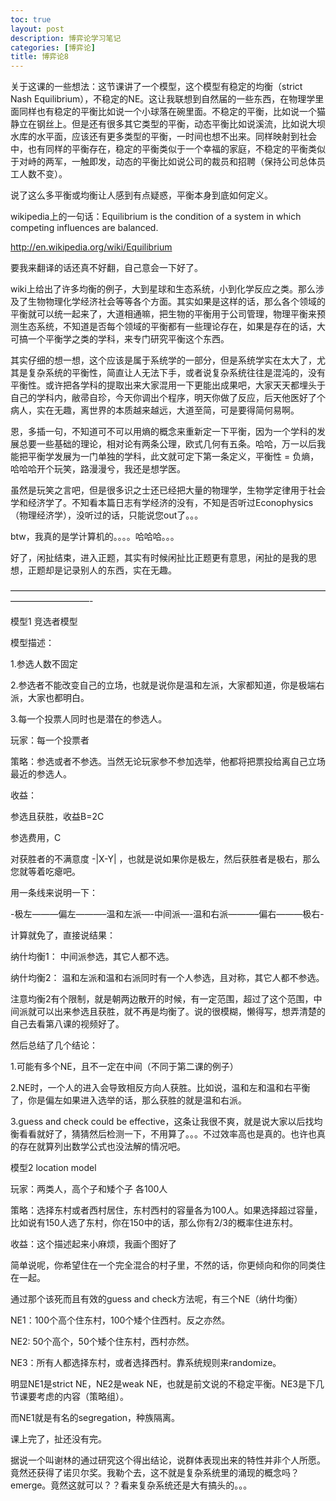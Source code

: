 ```yaml
---
toc: true
layout: post
description: 博弈论学习笔记
categories: [博弈论]
title: 博弈论8
---
```

关于这课的一些想法：这节课讲了一个模型，这个模型有稳定的均衡（strict Nash Equilibrium），不稳定的NE。这让我联想到自然届的一些东西，在物理学里面同样也有稳定的平衡比如说一个小球落在碗里面。不稳定的平衡，比如说一个猫静立在钢丝上。但是还有很多其它类型的平衡，动态平衡比如说溪流，比如说大坝水库的水平面，应该还有更多类型的平衡，一时间也想不出来。同样映射到社会中，也有同样的平衡存在，稳定的平衡类似于一个幸福的家庭，不稳定的平衡类似于对峙的两军，一触即发，动态的平衡比如说公司的裁员和招聘（保持公司总体员工人数不变）。

说了这么多平衡或均衡让人感到有点疑惑，平衡本身到底如何定义。

wikipedia上的一句话：Equilibrium is the condition of a system in which competing influences are balanced.

http://en.wikipedia.org/wiki/Equilibrium

要我来翻译的话还真不好翻，自己意会一下好了。

wiki上给出了许多均衡的例子，大到星球和生态系统，小到化学反应之类。那么涉及了生物物理化学经济社会等等各个方面。其实如果是这样的话，那么各个领域的平衡就可以统一起来了，大道相通嘛，把生物的平衡用于公司管理，物理平衡来预测生态系统，不知道是否每个领域的平衡都有一些理论存在，如果是存在的话，大可搞一个平衡学之类的学科，来专门研究平衡这个东西。

其实仔细的想一想，这个应该是属于系统学的一部分，但是系统学实在太大了，尤其是复杂系统的平衡性，简直让人无法下手，或者说复杂系统往往是混沌的，没有平衡性。或许把各学科的提取出来大家混用一下更能出成果吧，大家天天都埋头于自己的学科内，敝帚自珍，今天你调出个程序，明天你做了反应，后天他医好了个病人，实在无趣，离世界的本质越来越远，大道至简，可是要得简何易啊。

恩，多插一句，不知道可不可以用熵的概念来重新定一下平衡，因为一个学科的发展总要一些基础的理论，相对论有两条公理，欧式几何有五条。哈哈，万一以后我能把平衡学发展为一门单独的学科，此文就可定下第一条定义，平衡性 = 负熵，哈哈哈开个玩笑，路漫漫兮，我还是想学医。

虽然是玩笑之言吧，但是很多识之士还已经把大量的物理学，生物学定律用于社会学和经济学了。不知看本篇日志有学经济的没有，不知是否听过Econophysics（物理经济学），没听过的话，只能说您out了。。。

btw，我真的是学计算机的。。。。哈哈哈。。。

好了，闲扯结束，进入正题，其实有时候闲扯比正题更有意思，闲扯的是我的思想，正题却是记录别人的东西，实在无趣。

—————————————————————————————————————————————-

模型1 竞选者模型

模型描述：

1.参选人数不固定

2.参选者不能改变自己的立场，也就是说你是温和左派，大家都知道，你是极端右派，大家也都明白。

3.每一个投票人同时也是潜在的参选人。

玩家：每一个投票者

策略：参选或者不参选。当然无论玩家参不参加选举，他都将把票投给离自己立场最近的参选人。

收益：

参选且获胜，收益B=2C

参选费用，C

对获胜者的不满意度 -|X-Y| ，也就是说如果你是极左，然后获胜者是极右，那么您就等着吃瘪吧。

用一条线来说明一下：

-极左———偏左———–温和左派—-中间派—-温和右派———–偏右———极右-

计算就免了，直接说结果：

纳什均衡1： 中间派参选，其它人都不选。

纳什均衡2： 温和左派和温和右派同时有一个人参选，且对称，其它人都不参选。

注意均衡2有个限制，就是朝两边散开的时候，有一定范围，超过了这个范围，中间派就可以出来参选且获胜，就不再是均衡了。说的很模糊，懒得写，想弄清楚的自己去看第八课的视频好了。

然后总结了几个结论：

1.可能有多个NE，且不一定在中间（不同于第二课的例子）

2.NE时，一个人的进入会导致相反方向人获胜。比如说，温和左和温和右平衡了，你是偏左如果进入选举的话，那么获胜的就是温和右派。

3.guess and check could be effective，这条让我很不爽，就是说大家以后找均衡看看就好了，猜猜然后检测一下，不用算了。。。不过效率高也是真的。也许也真的存在就算列出数学公式也没法解的情况吧。



模型2 location model

玩家：两类人，高个子和矮个子 各100人

策略：选择东村或者西村居住，东村西村的容量各为100人。如果选择超过容量，比如说有150人选了东村，你在150中的话，那么你有2/3的概率住进东村。

收益：这个描述起来小麻烦，我画个图好了

简单说呢，你希望住在一个完全混合的村子里，不然的话，你更倾向和你的同类住在一起。

通过那个该死而且有效的guess and check方法呢，有三个NE（纳什均衡）

NE1：100个高个住东村，100个矮个住西村。反之亦然。

NE2: 50个高个，50个矮个住东村，西村亦然。

NE3：所有人都选择东村，或者选择西村。靠系统规则来randomize。

明显NE1是strict NE，NE2是weak NE，也就是前文说的不稳定平衡。NE3是下几节课要考虑的内容（策略组）。

而NE1就是有名的segregation，种族隔离。

课上完了，扯还没有完。

据说一个叫谢林的通过研究这个得出结论，说群体表现出来的特性并非个人所愿。竟然还获得了诺贝尔奖。我勒个去，这不就是复杂系统里的涌现的概念吗？emerge。竟然这就可以？？看来复杂系统还是大有搞头的。。。